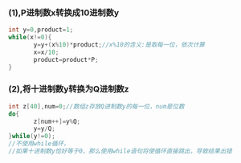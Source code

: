 ### (1),P进制数x转换成10进制数y
```cpp
int y=0,product=1;
while(x!=0){
       y=y+(x%10)*product;//x%10的含义:是取每一位，依次计算
       x=x/10;
       product=product*P;
}
```
### (2),将十进制数y转换为Q进制数z
```cpp
int z[40],num=0;//数组z存放Q进制数y的每一位，num是位数
do{
       z[num++]=y%Q;
       y=y/Q;
}while(y!=0);
//不使用while循环，
//如果十进制数y恰好等于0，那么使用while语句将使循环直接跳出，导致结果出错

```

